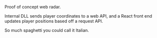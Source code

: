 Proof of concept web radar.

Internal DLL sends player coordinates to a web API, and a React front end updates player positions based off a request API.

So much spaghetti you could call it Italian.
